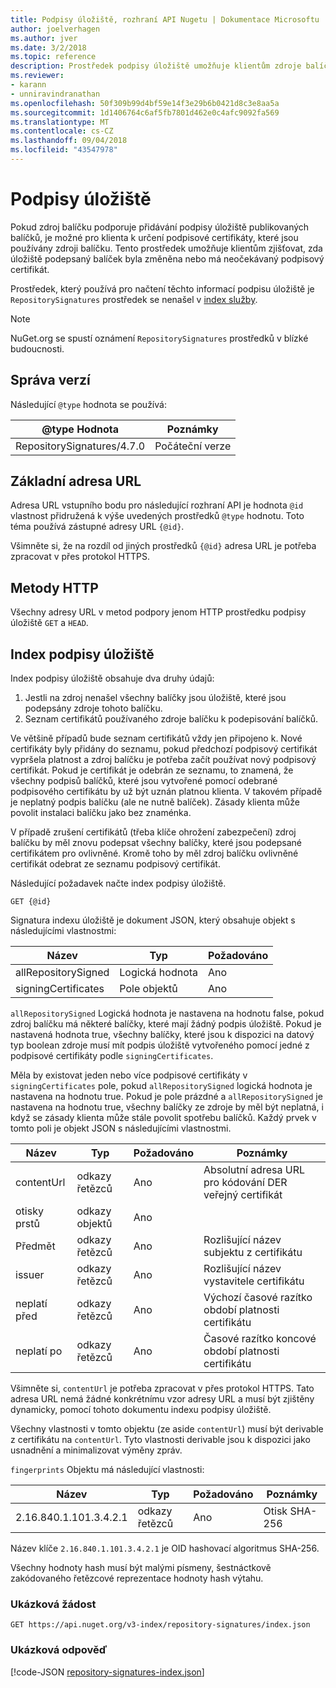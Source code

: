 ```yaml
---
title: Podpisy úložiště, rozhraní API Nugetu | Dokumentace Microsoftu
author: joelverhagen
ms.author: jver
ms.date: 3/2/2018
ms.topic: reference
description: Prostředek podpisy úložiště umožňuje klientům zdroje balíčků oznamujeme jejich úložiště podpis funkce.
ms.reviewer:
- karann
- unniravindranathan
ms.openlocfilehash: 50f309b99d4bf59e14f3e29b6b0421d8c3e8aa5a
ms.sourcegitcommit: 1d1406764c6af5fb7801d462e0c4afc9092fa569
ms.translationtype: MT
ms.contentlocale: cs-CZ
ms.lasthandoff: 09/04/2018
ms.locfileid: "43547978"
---
```

# <a name="repository-signatures"></a>Podpisy úložiště

Pokud zdroj balíčku podporuje přidávání podpisy úložiště publikovaných balíčků, je možné pro klienta k určení podpisové certifikáty, které jsou používány zdroji balíčku. Tento prostředek umožňuje klientům zjišťovat, zda úložiště podepsaný balíček byla změněna nebo má neočekávaný podpisový certifikát.

Prostředek, který používá pro načtení těchto informací podpisu úložiště je `RepositorySignatures` prostředek se nenašel v [index služby](service-index.md).

> [!Note]
> NuGet.org se spustí oznámení `RepositorySignatures` prostředků v blízké budoucnosti.

## <a name="versioning"></a>Správa verzí

Následující `@type` hodnota se používá:

@type Hodnota                | Poznámky
-------------------------- | -----
RepositorySignatures/4.7.0 | Počáteční verze

## <a name="base-url"></a>Základní adresa URL

Adresa URL vstupního bodu pro následující rozhraní API je hodnota `@id` vlastnost přidružená k výše uvedených prostředků `@type` hodnotu. Toto téma používá zástupné adresy URL `{@id}`.

Všimněte si, že na rozdíl od jiných prostředků `{@id}` adresa URL je potřeba zpracovat v přes protokol HTTPS.

## <a name="http-methods"></a>Metody HTTP

Všechny adresy URL v metod podpory jenom HTTP prostředku podpisy úložiště `GET` a `HEAD`.

## <a name="repository-signatures-index"></a>Index podpisy úložiště

Index podpisy úložiště obsahuje dva druhy údajů:

1. Jestli na zdroj nenašel všechny balíčky jsou úložiště, které jsou podepsány zdroje tohoto balíčku.
1. Seznam certifikátů používaného zdroje balíčku k podepisování balíčků.

Ve většině případů bude seznam certifikátů vždy jen připojeno k. Nové certifikáty byly přidány do seznamu, pokud předchozí podpisový certifikát vypršela platnost a zdroj balíčku je potřeba začít používat nový podpisový certifikát. Pokud je certifikát je odebrán ze seznamu, to znamená, že všechny podpisů balíčků, které jsou vytvořené pomocí odebrané podpisového certifikátu by už být uznán platnou klienta. V takovém případě je neplatný podpis balíčku (ale ne nutně balíček). Zásady klienta může povolit instalaci balíčku jako bez znaménka.

V případě zrušení certifikátů (třeba klíče ohrožení zabezpečení) zdroj balíčku by měl znovu podepsat všechny balíčky, které jsou podepsané certifikátem pro ovlivněné. Kromě toho by měl zdroj balíčku ovlivněné certifikát odebrat ze seznamu podpisový certifikát.

Následující požadavek načte index podpisy úložiště.

    GET {@id}

Signatura indexu úložiště je dokument JSON, který obsahuje objekt s následujícími vlastnostmi:

Název                | Typ             | Požadováno
------------------- | ---------------- | --------
allRepositorySigned | Logická hodnota          | Ano
signingCertificates | Pole objektů | Ano

`allRepositorySigned` Logická hodnota je nastavena na hodnotu false, pokud zdroj balíčku má některé balíčky, které mají žádný podpis úložiště. Pokud je nastavená hodnota true, všechny balíčky, které jsou k dispozici na datový typ boolean zdroje musí mít podpis úložiště vytvořeného pomocí jedné z podpisové certifikáty podle `signingCertificates`.

Měla by existovat jeden nebo více podpisové certifikáty v `signingCertificates` pole, pokud `allRepositorySigned` logická hodnota je nastavena na hodnotu true. Pokud je pole prázdné a `allRepositorySigned` je nastavena na hodnotu true, všechny balíčky ze zdroje by měl být neplatná, i když se zásady klienta může stále povolit spotřebu balíčků. Každý prvek v tomto poli je objekt JSON s následujícími vlastnostmi.

Název         | Typ   | Požadováno | Poznámky
------------ | ------ | -------- | -----
contentUrl   | odkazy řetězců | Ano      | Absolutní adresa URL pro kódování DER veřejný certifikát
otisky prstů | odkazy objektů | Ano      |
Předmět      | odkazy řetězců | Ano      | Rozlišující název subjektu z certifikátu
issuer       | odkazy řetězců | Ano      | Rozlišující název vystavitele certifikátu
neplatí před    | odkazy řetězců | Ano      | Výchozí časové razítko období platnosti certifikátu
neplatí po     | odkazy řetězců | Ano      | Časové razítko koncové období platnosti certifikátu

Všimněte si, `contentUrl` je potřeba zpracovat v přes protokol HTTPS. Tato adresa URL nemá žádné konkrétnímu vzor adresy URL a musí být zjištěny dynamicky, pomocí tohoto dokumentu indexu podpisy úložiště. 

Všechny vlastnosti v tomto objektu (ze aside `contentUrl`) musí být derivable z certifikátu na `contentUrl`.
Tyto vlastnosti derivable jsou k dispozici jako usnadnění a minimalizovat výměny zpráv.

`fingerprints` Objektu má následující vlastnosti:

Název                   | Typ   | Požadováno | Poznámky
---------------------- | ------ | -------- | -----
2.16.840.1.101.3.4.2.1 | odkazy řetězců | Ano      | Otisk SHA-256

Název klíče `2.16.840.1.101.3.4.2.1` je OID hashovací algoritmus SHA-256.

Všechny hodnoty hash musí být malými písmeny, šestnáctkově zakódovaného řetězcové reprezentace hodnoty hash výtahu.

### <a name="sample-request"></a>Ukázková žádost

    GET https://api.nuget.org/v3-index/repository-signatures/index.json

### <a name="sample-response"></a>Ukázková odpověď

[!code-JSON [repository-signatures-index.json](./_data/repository-signatures-index.json)]
